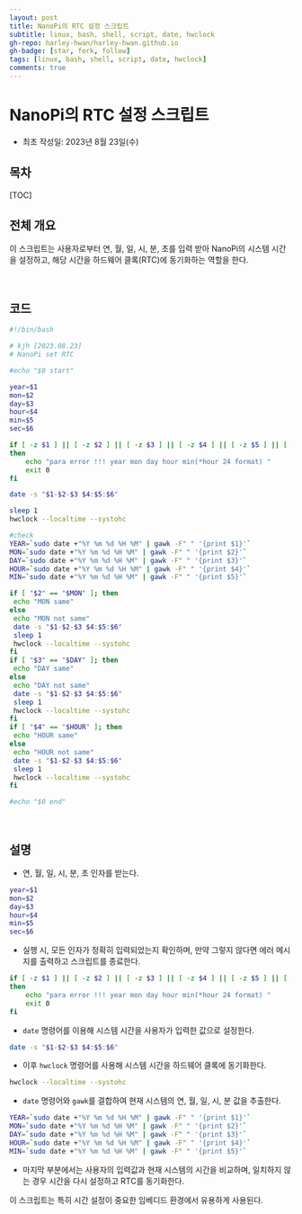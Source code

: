 ```yaml
---
layout: post
title: NanoPi의 RTC 설정 스크립트
subtitle: linux, bash, shell, script, date, hwclock
gh-repo: harley-hwan/harley-hwan.github.io
gh-badge: [star, fork, follow]
tags: [linux, bash, shell, script, date, hwclock]
comments: true
---
```


# NanoPi의 RTC 설정 스크립트

- 최초 작성일: 2023년 8월 23일(수)

## 목차

[TOC]

## 전체 개요

이 스크립트는 사용자로부터 연, 월, 일, 시, 분, 초를 입력 받아 NanoPi의 시스템 시간을 설정하고, 해당 시간을 하드웨어 클록(RTC)에 동기화하는 역할을 한다.

<br/>

## 코드

```bash
#!/bin/bash

# kjh [2023.08.23]
# NanoPi set RTC

#echo "$0 start"

year=$1
mon=$2
day=$3
hour=$4
min=$5
sec=$6

if [ -z $1 ] || [ -z $2 ] || [ -z $3 ] || [ -z $4 ] || [ -z $5 ] || [ -z $6 ]
then
    echo "para error !!! year mon day hour min(*hour 24 format) "
    exit 0
fi

date -s "$1-$2-$3 $4:$5:$6"

sleep 1
hwclock --localtime --systohc

#check
YEAR=`sudo date +"%Y %m %d %H %M" | gawk -F" " '{print $1}'`
MON=`sudo date +"%Y %m %d %H %M" | gawk -F" " '{print $2}'`
DAY=`sudo date +"%Y %m %d %H %M" | gawk -F" " '{print $3}'`
HOUR=`sudo date +"%Y %m %d %H %M" | gawk -F" " '{print $4}'`
MIN=`sudo date +"%Y %m %d %H %M" | gawk -F" " '{print $5}'`

if [ "$2" == "$MON" ]; then
 echo "MON same"
else
 echo "MON not same"
 date -s "$1-$2-$3 $4:$5:$6"
 sleep 1
 hwclock --localtime --systohc
fi
if [ "$3" == "$DAY" ]; then
 echo "DAY same"
else
 echo "DAY not same"
 date -s "$1-$2-$3 $4:$5:$6"
 sleep 1
 hwclock --localtime --systohc
fi
if [ "$4" == "$HOUR" ]; then
 echo "HOUR same"
else
 echo "HOUR not same"
 date -s "$1-$2-$3 $4:$5:$6"
 sleep 1
 hwclock --localtime --systohc
fi

#echo "$0 end"

```

<br/>

## 설명

- 연, 월, 일, 시, 분, 초 인자를 받는다.

```bash
year=$1
mon=$2
day=$3
hour=$4
min=$5
sec=$6
```

- 실행 시, 모든 인자가 정확히 입력되었는지 확인하며, 만약 그렇지 않다면 에러 메시지를 출력하고 스크립트를 종료한다.

```bash
if [ -z $1 ] || [ -z $2 ] || [ -z $3 ] || [ -z $4 ] || [ -z $5 ] || [ -z $6 ]
then
    echo "para error !!! year mon day hour min(*hour 24 format) "
    exit 0
fi
```

- `date` 명령어를 이용해 시스템 시간을 사용자가 입력한 값으로 설정한다.

```bash
date -s "$1-$2-$3 $4:$5:$6"
```

- 이후 `hwclock` 명령어를 사용해 시스템 시간을 하드웨어 클록에 동기화한다.

```bash
hwclock --localtime --systohc
```

- `date` 명령어와 `gawk`를 결합하여 현재 시스템의 연, 월, 일, 시, 분 값을 추출한다.

```bash
YEAR=`sudo date +"%Y %m %d %H %M" | gawk -F" " '{print $1}'`
MON=`sudo date +"%Y %m %d %H %M" | gawk -F" " '{print $2}'`
DAY=`sudo date +"%Y %m %d %H %M" | gawk -F" " '{print $3}'`
HOUR=`sudo date +"%Y %m %d %H %M" | gawk -F" " '{print $4}'`
MIN=`sudo date +"%Y %m %d %H %M" | gawk -F" " '{print $5}'`
```

- 마지막 부분에서는 사용자의 입력값과 현재 시스템의 시간을 비교하며, 일치하지 않는 경우 시간을 다시 설정하고 RTC를 동기화한다.

이 스크립트는 특히 시간 설정이 중요한 임베디드 환경에서 유용하게 사용된다.
